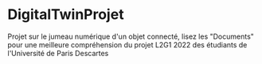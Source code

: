 # DigitalTwinProjet
Projet sur le jumeau numérique d'un objet connecté, lisez les "Documents" pour une meilleure compréhension du projet L2G1 2022 des étudiants de l'Université de Paris Descartes
